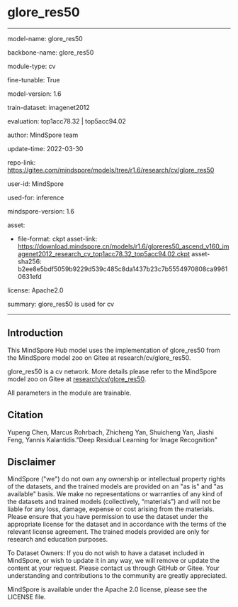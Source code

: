 # glore_res50

---

model-name: glore_res50

backbone-name: glore_res50

module-type: cv

fine-tunable: True

model-version: 1.6

train-dataset: imagenet2012

evaluation: top1acc78.32 | top5acc94.02

author: MindSpore team

update-time: 2022-03-30

repo-link: <https://gitee.com/mindspore/models/tree/r1.6/research/cv/glore_res50>

user-id: MindSpore

used-for: inference

mindspore-version: 1.6

asset:

-
    file-format: ckpt
    asset-link: <https://download.mindspore.cn/models/r1.6/gloreres50_ascend_v160_imagenet2012_research_cv_top1acc78.32_top5acc94.02.ckpt>
    asset-sha256: b2ee8e5bdf5059b9229d539c485c8da1437b23c7b5554970808ca99610631efd

license: Apache2.0

summary: glore_res50 is used for cv

---

## Introduction

This MindSpore Hub model uses the implementation of glore_res50 from the MindSpore model zoo on Gitee at research/cv/glore_res50.

glore_res50 is a cv network. More details please refer to the MindSpore model zoo on Gitee at [research/cv/glore_res50](https://gitee.com/mindspore/models/blob/r1.6/research/cv/glore_res50/README.md).

All parameters in the module are trainable.

## Citation

Yupeng Chen, Marcus Rohrbach, Zhicheng Yan, Shuicheng Yan, Jiashi Feng, Yannis Kalantidis."Deep Residual Learning for Image Recognition"

## Disclaimer

MindSpore ("we") do not own any ownership or intellectual property rights of the datasets, and the trained models are provided on an "as is" and "as available" basis. We make no representations or warranties of any kind of the datasets and trained models (collectively, “materials”) and will not be liable for any loss, damage, expense or cost arising from the materials. Please ensure that you have permission to use the dataset under the appropriate license for the dataset and in accordance with the terms of the relevant license agreement. The trained models provided are only for research and education purposes.

To Dataset Owners: If you do not wish to have a dataset included in MindSpore, or wish to update it in any way, we will remove or update the content at your request. Please contact us through GitHub or Gitee. Your understanding and contributions to the community are greatly appreciated.

MindSpore is available under the Apache 2.0 license, please see the LICENSE file.
